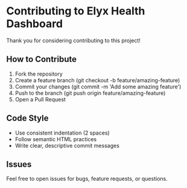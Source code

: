 ﻿# Contributing to Elyx Health Dashboard

Thank you for considering contributing to this project!

## How to Contribute

1. Fork the repository
2. Create a feature branch (git checkout -b feature/amazing-feature)
3. Commit your changes (git commit -m 'Add some amazing feature')
4. Push to the branch (git push origin feature/amazing-feature)
5. Open a Pull Request

## Code Style

- Use consistent indentation (2 spaces)
- Follow semantic HTML practices
- Write clear, descriptive commit messages

## Issues

Feel free to open issues for bugs, feature requests, or questions.
